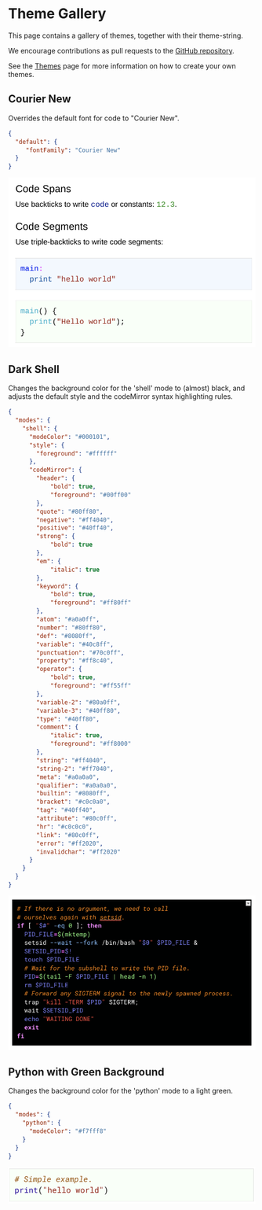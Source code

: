 # Theme Gallery

This page contains a gallery of themes, together with their theme-string.

We encourage contributions as pull requests to the [GitHub repository](
  https://github.com/code-syntax-addon/code-syntax).

See the [Themes](themes.html) page for more information on how to create your own themes.

## Courier New

Overrides the default font for code to "Courier New".

```json
{
  "default": {
     "fontFamily": "Courier New"
  }
}
```

![Courier New](theme-screens/font-courier-new.png)

## Dark Shell

Changes the background color for the 'shell' mode to (almost) black,
and adjusts the default style and the codeMirror syntax highlighting rules.

```json
{
  "modes": {
    "shell": {
      "modeColor": "#000101",
      "style": {
        "foreground": "#ffffff"
      },
      "codeMirror": {
        "header": {
            "bold": true,
            "foreground": "#00ff00"
        },
        "quote": "#80ff80",
        "negative": "#ff4040",
        "positive": "#40ff40",
        "strong": {
            "bold": true
        },
        "em": {
            "italic": true
        },
        "keyword": {
            "bold": true,
            "foreground": "#ff80ff"
        },
        "atom": "#a0a0ff",
        "number": "#80ff80",
        "def": "#8080ff",
        "variable": "#40c8ff",
        "punctuation": "#70c0ff",
        "property": "#ff8c40",
        "operator": {
            "bold": true,
            "foreground": "#ff55ff"
        },
        "variable-2": "#80a0ff",
        "variable-3": "#40ff80",
        "type": "#40ff80",
        "comment": {
            "italic": true,
            "foreground": "#ff8000"
        },
        "string": "#ff4040",
        "string-2": "#ff7040",
        "meta": "#a0a0a0",
        "qualifier": "#a0a0a0",
        "builtin": "#8080ff",
        "bracket": "#c0c0a0",
        "tag": "#40ff40",
        "attribute": "#80c0ff",
        "hr": "#c0c0c0",
        "link": "#80c0ff",
        "error": "#ff2020",
        "invalidchar": "#ff2020"
      }
    }
  }
}
```

![Dark Shell](theme-screens/dark-shell.png)

## Python with Green Background

Changes the background color for the 'python' mode to a light green.

```json
{
  "modes": {
    "python": {
      "modeColor": "#f7fff8"
    }
  }
}
```

![Python with Green Background](theme-screens/green-python.png)
